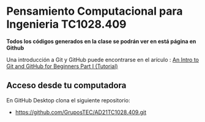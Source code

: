 # Pensamiento Computacional para Ingenieria TC1028.409

**Todos los códigos generados en la clase se podrán ver en está página en Github**

Una introducción a Git y GitHub puede encontrarse en el arículo :
[An Intro to Git and GitHub for Beginners Part I (Tutorial)](https://medium.com/@munniomer/an-intro-to-git-and-github-for-beginners-part-i-tutorial-9be4be9cac8d)

## Acceso desde tu computadora

En GitHub Desktop clona el siguiente repositorio:
  - https://github.com/GruposTEC/AD21TC1028.409.git

